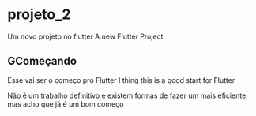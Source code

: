 # projeto_2

Um novo projeto no flutter
A new Flutter Project

## GComeçando

Esse vai ser o começo pro Flutter
I thing this is a good start for Flutter

Não é um trabalho definitivo e existem formas de fazer um mais eficiente, mas acho que já é um bom começo
